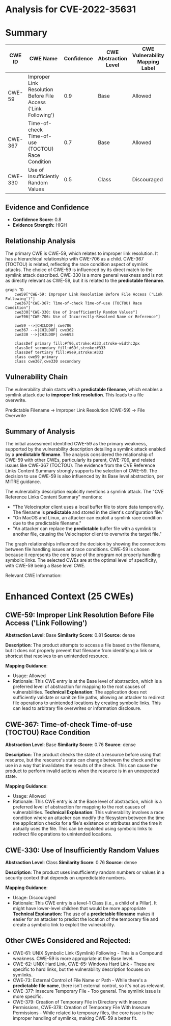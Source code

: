 # Analysis for CVE-2022-35631

# Summary
| CWE ID | CWE Name | Confidence | CWE Abstraction Level | CWE Vulnerability Mapping Label | CWE-Vulnerability Mapping Notes |
|---|---|---|---|---|---|
| CWE-59 | Improper Link Resolution Before File Access ('Link Following') | 0.9 | Base | Allowed | Primary CWE |
| CWE-367 | Time-of-check Time-of-use (TOCTOU) Race Condition | 0.7 | Base | Allowed | Secondary Candidate |
| CWE-330 | Use of Insufficiently Random Values | 0.5 | Class | Discouraged | Secondary Candidate |

## Evidence and Confidence

*   **Confidence Score:** 0.8
*   **Evidence Strength:** HIGH

## Relationship Analysis
The primary CWE is CWE-59, which relates to improper link resolution. It has a hierarchical relationship with CWE-706 as a child. CWE-367 (TOCTOU) is related, reflecting the race condition aspect of symlink attacks. The choice of CWE-59 is influenced by its direct match to the symlink attack described. CWE-330 is a more general weakness and is not as directly relevant as CWE-59, but it is related to the **predictable filename**.

```mermaid
graph TD
    cwe59["CWE-59: Improper Link Resolution Before File Access ('Link Following')"]
    cwe367["CWE-367: Time-of-check Time-of-use (TOCTOU) Race Condition"]
    cwe330["CWE-330: Use of Insufficiently Random Values"]
    cwe706["CWE-706: Use of Incorrectly-Resolved Name or Reference"]

    cwe59 -->|CHILDOF| cwe706
    cwe367 -->|CHILDOF| cwe362
    cwe330 -->|CHILDOF| cwe693

    classDef primary fill:#f96,stroke:#333,stroke-width:2px
    classDef secondary fill:#69f,stroke:#333
    classDef tertiary fill:#9e9,stroke:#333
    class cwe59 primary
    class cwe367,cwe330 secondary
```

## Vulnerability Chain
The vulnerability chain starts with a **predictable filename**, which enables a symlink attack due to **improper link resolution**. This leads to a file overwrite.

Predictable Filename -> Improper Link Resolution (CWE-59) -> File Overwrite

## Summary of Analysis
The initial assessment identified CWE-59 as the primary weakness, supported by the vulnerability description detailing a symlink attack enabled by a **predictable filename**. The analysis considered the relationship of CWE-59 with other CWEs, particularly its parent, CWE-706, and related issues like CWE-367 (TOCTOU). The evidence from the CVE Reference Links Content Summary strongly supports the selection of CWE-59. The decision to use CWE-59 is also influenced by its Base level abstraction, per MITRE guidance.

The vulnerability description explicitly mentions a symlink attack. The "CVE Reference Links Content Summary" mentions:

*   "The Velociraptor client uses a local buffer file to store data temporarily. The filename is **predictable** and stored in the client's configuration file."
*   "On MacOS and Linux, an attacker can exploit a symlink race condition due to the predictable filename."
*   "An attacker can replace the **predictable** buffer file with a symlink to another file, causing the Velociraptor client to overwrite the target file."

The graph relationships influenced the decision by showing the connections between file handling issues and race conditions. CWE-59 is chosen because it represents the core issue of the program not properly handling symbolic links. The selected CWEs are at the optimal level of specificity, with CWE-59 being a Base level CWE.

Relevant CWE Information:

# Enhanced Context (25 CWEs)

## CWE-59: Improper Link Resolution Before File Access ('Link Following')
**Abstraction Level**: Base
**Similarity Score**: 0.81
**Source**: dense

**Description**:
The product attempts to access a file based on the filename, but it does not properly prevent that filename from identifying a link or shortcut that resolves to an unintended resource.

**Mapping Guidance**:
- Usage: Allowed
- Rationale: This CWE entry is at the Base level of abstraction, which is a preferred level of abstraction for mapping to the root causes of vulnerabilities.
**Technical Explanation**: The application does not sufficiently validate or sanitize file paths, allowing an attacker to redirect file operations to unintended locations by creating symbolic links. This can lead to arbitrary file overwrites or information disclosure.

## CWE-367: Time-of-check Time-of-use (TOCTOU) Race Condition
**Abstraction Level**: Base
**Similarity Score**: 0.76
**Source**: dense

**Description**:
The product checks the state of a resource before using that resource, but the resource's state can change between the check and the use in a way that invalidates the results of the check. This can cause the product to perform invalid actions when the resource is in an unexpected state.

**Mapping Guidance**:
- Usage: Allowed
- Rationale: This CWE entry is at the Base level of abstraction, which is a preferred level of abstraction for mapping to the root causes of vulnerabilities.
**Technical Explanation**: This vulnerability involves a race condition where an attacker can modify the filesystem between the time the application checks for a file's existence or attributes and the time it actually uses the file. This can be exploited using symbolic links to redirect file operations to unintended locations.

## CWE-330: Use of Insufficiently Random Values
**Abstraction Level**: Class
**Similarity Score**: 0.76
**Source**: dense

**Description**:
The product uses insufficiently random numbers or values in a security context that depends on unpredictable numbers.

**Mapping Guidance**:
- Usage: Discouraged
- Rationale: This CWE entry is a level-1 Class (i.e., a child of a Pillar). It might have lower-level children that would be more appropriate
**Technical Explanation**: The use of a **predictable filename** makes it easier for an attacker to predict the location of the temporary file and create a symbolic link to exploit the vulnerability.

## Other CWEs Considered and Rejected:
*   CWE-61: UNIX Symbolic Link (Symlink) Following - This is a Compound weakness. CWE-59 is more appropriate at the Base level.
*   CWE-62: UNIX Hard Link, CWE-65: Windows Hard Link - These are specific to hard links, but the vulnerability description focuses on symlinks.
*   CWE-73: External Control of File Name or Path - While there's a **predictable file name**, there isn't external control, so it's not as relevant.
*   CWE-377: Insecure Temporary File - Too general. The symlink issue is more specific.
*   CWE-379: Creation of Temporary File in Directory with Insecure Permissions, CWE-378: Creation of Temporary File With Insecure Permissions - While related to temporary files, the core issue is the improper handling of symlinks, making CWE-59 a better fit.